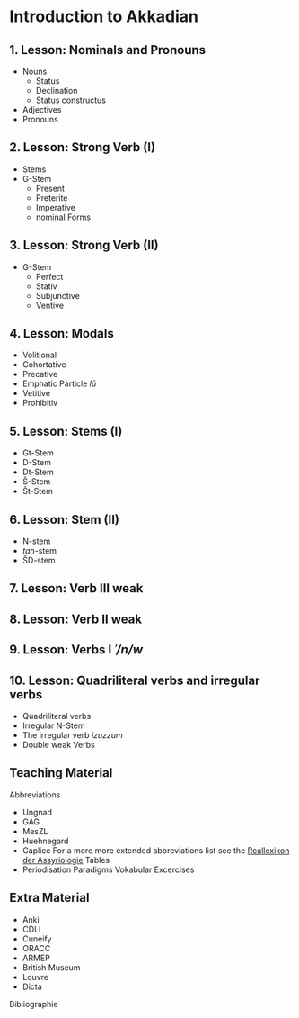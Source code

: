 # Introduction to Akkadian

1\. Lesson: Nominals and Pronouns
---
- Nouns
    - Status
    - Declination 
    - Status constructus
- Adjectives
- Pronouns

2\. Lesson: Strong Verb (I) 
---
- Stems
- G-Stem
    - Present
    - Preterite
    - Imperative
    - nominal Forms
    
3\. Lesson: Strong Verb (II)
---
- G-Stem
    - Perfect
    - Stativ
    - Subjunctive
    - Ventive
    
4\. Lesson: Modals
---
- Volitional
- Cohortative
- Precative
- Emphatic Particle *lū*
- Vetitive
- Prohibitiv

5\. Lesson: Stems (I)
---
- Gt-Stem
- D-Stem
- Dt-Stem
- Š-Stem
- Št-Stem

6\. Lesson: Stem (II)
---
- N-stem
- *tan*-stem
- ŠD-stem

7\. Lesson: Verb III weak
---

8\. Lesson: Verb II weak
---

9\. Lesson: Verbs I *ʾ/n/w*
---

10\. Lesson: Quadriliteral verbs and irregular verbs
---
- Quadriliteral verbs
- Irregular N-Stem
- The irregular verb *izuzzum*
- Double weak Verbs

Teaching Material
---
Abbreviations
- Ungnad
- GAG
- MesZL
- Huehnegard
- Caplice
For a more more extended abbreviations list see the [Reallexikon der Assyriologie](https://rla.badw.de/reallexikon/abkuerzungslisten.html)
Tables
- Periodisation
Paradigms
Vokabular
Excercises

Extra Material
---
- Anki
- CDLI
- Cuneify
- ORACC
- ARMEP
- British Museum
- Louvre
- Dicta

Bibliographie
